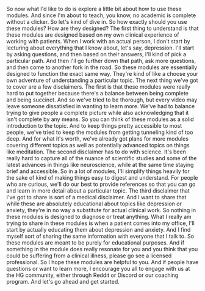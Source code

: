  So now what I'd like to do is explore a little bit about how to use these modules. And since I'm about to teach, you know, no academic is complete without a clicker. So let's kind of dive in. So how exactly should you use these modules? How are they designed? The first thing to understand is that these modules are designed based on my own clinical experience of working with patients. When I work with an actual person, I don't start by lecturing about everything that I know about, let's say, depression. I'll start by asking questions, and then based on their answers, I'll kind of pick a particular path. And then I'll go further down that path, ask more questions, and then come to another fork in the road. So these modules are essentially designed to function the exact same way. They're kind of like a choose your own adventure of understanding a particular topic. The next thing we've got to cover are a few disclaimers. The first is that these modules were really hard to put together because there's a balance between being complete and being succinct. And so we've tried to be thorough, but every video may leave someone dissatisfied in wanting to learn more. We've had to balance trying to give people a complete picture while also acknowledging that it isn't complete by any means. So you can think of these modules as a solid introduction to the topic. And to keep things pretty accessible to most people, we've tried to keep the modules from getting tunneling kind of too deep. And for what it's worth, we've already got plans for more modules covering different topics as well as potentially advanced topics on things like meditation. The second disclaimer has to do with science. It's been really hard to capture all of the nuance of scientific studies and some of the latest advances in things like neuroscience, while at the same time staying brief and accessible. So in a lot of modules, I'll simplify things heavily for the sake of kind of making things easy to digest and understand. For people who are curious, we'll do our best to provide references so that you can go and learn in more detail about a particular topic. The third disclaimer that I've got to share is sort of a medical disclaimer. And I want to share that while these are absolutely educational about topics like depression or anxiety, they're in no way a substitute for actual clinical work. So nothing in these modules is designed to diagnose or treat anything. What I really am trying to share in these modules is when a patient comes into my office, I'll start by actually educating them about depression and anxiety. And I find myself sort of sharing the same information with everyone that I talk to. So these modules are meant to be purely for educational purposes. And if something in the module does really resonate for you and you think that you could be suffering from a clinical illness, please go see a licensed professional. So I hope these modules are helpful to you. And if people have questions or want to learn more, I encourage you all to engage with us at the HG community, either through Reddit or Discord or our coaching program. And let's go ahead and get started.
